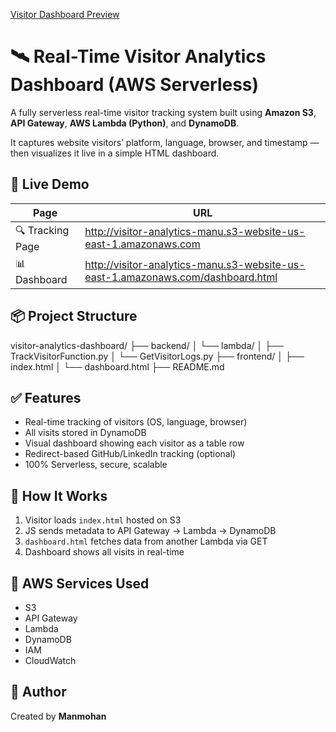 [Visitor Dashboard Preview](dashboard-preview.png)

# 🛰️ Real-Time Visitor Analytics Dashboard (AWS Serverless)

A fully serverless real-time visitor tracking system built using **Amazon S3**, **API Gateway**, **AWS Lambda (Python)**, and **DynamoDB**.

It captures website visitors’ platform, language, browser, and timestamp — then visualizes it live in a simple HTML dashboard.

## 🚀 Live Demo

| Page            | URL |
|-----------------|-----|
| 🔍 Tracking Page | http://visitor-analytics-manu.s3-website-us-east-1.amazonaws.com |
| 📊 Dashboard     | http://visitor-analytics-manu.s3-website-us-east-1.amazonaws.com/dashboard.html |


## 📦 Project Structure
visitor-analytics-dashboard/
├── backend/
│ └── lambda/
│ ├── TrackVisitorFunction.py
│ └── GetVisitorLogs.py
├── frontend/
│ ├── index.html
│ └── dashboard.html
├── README.md


## ✅ Features
- Real-time tracking of visitors (OS, language, browser)
- All visits stored in DynamoDB
- Visual dashboard showing each visitor as a table row
- Redirect-based GitHub/LinkedIn tracking (optional)
- 100% Serverless, secure, scalable

## 🧠 How It Works
1. Visitor loads `index.html` hosted on S3
2. JS sends metadata to API Gateway → Lambda → DynamoDB
3. `dashboard.html` fetches data from another Lambda via GET
4. Dashboard shows all visits in real-time

## 🧰 AWS Services Used
- S3
- API Gateway
- Lambda
- DynamoDB
- IAM
- CloudWatch

## 🙌 Author
Created by **Manmohan**
